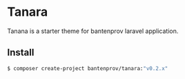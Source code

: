 # Tanara

Tanana is a starter theme for bantenprov laravel application.

## Install

```sh
$ composer create-project bantenprov/tanara:"v0.2.x"
```
